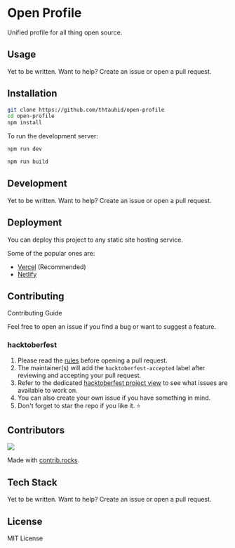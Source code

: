 # Open Profile

Unified profile for all thing open source.

## Usage

Yet to be written. Want to help? Create an issue or open a pull request.

## Installation

```bash
git clone https://github.com/thtauhid/open-profile
cd open-profile
npm install
```

To run the development server:

```bash
npm run dev
```

```bash
npm run build
```

## Development

Yet to be written. Want to help? Create an issue or open a pull request.

## Deployment

You can deploy this project to any static site hosting service.

Some of the popular ones are:

- [Vercel](https://vercel.com/) (Recommended)
- [Netlify](https://www.netlify.com/)

## Contributing

Contributing Guide

Feel free to open an issue if you find a bug or want to suggest a feature.

### hacktoberfest

1. Please read the [rules](https://hacktoberfest.com/participation/) before opening a pull request.
2. The maintainer(s) will add the `hacktoberfest-accepted` label after reviewing and accepting your pull request.
3. Refer to the dedicated [hacktoberfest project view](https://github.com/users/thtauhid/projects/2/views/2) to see what issues are available to work on.
4. You can also create your own issue if you have something in mind.
5. Don't forget to star the repo if you like it. ⭐

## Contributors

<a href="https://github.com/thtauhid/open-profile/graphs/contributors">
  <img src="https://contrib.rocks/image?repo=thtauhid/open-profile" />
</a>

Made with [contrib.rocks](https://contrib.rocks).

## Tech Stack

Yet to be written. Want to help? Create an issue or open a pull request.

## License

MIT License
